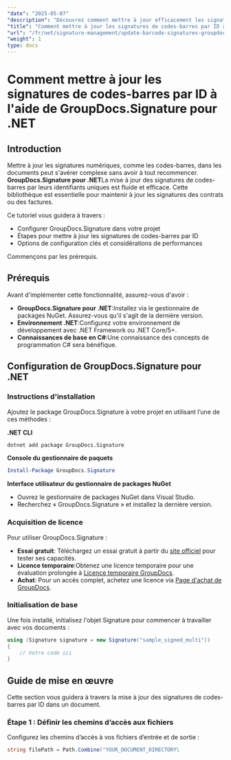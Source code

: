 ```yaml
---
"date": "2025-05-07"
"description": "Découvrez comment mettre à jour efficacement les signatures de codes-barres dans vos documents avec GroupDocs.Signature pour .NET. Suivez notre guide étape par étape sur la gestion des signatures."
"title": "Comment mettre à jour les signatures de codes-barres par ID à l'aide de GroupDocs.Signature pour .NET"
"url": "/fr/net/signature-management/update-barcode-signatures-groupdocs-signature-net/"
"weight": 1
type: docs
---
```

# Comment mettre à jour les signatures de codes-barres par ID à l'aide de GroupDocs.Signature pour .NET

## Introduction
Mettre à jour les signatures numériques, comme les codes-barres, dans les documents peut s'avérer complexe sans avoir à tout recommencer. **GroupDocs.Signature pour .NET**La mise à jour des signatures de codes-barres par leurs identifiants uniques est fluide et efficace. Cette bibliothèque est essentielle pour maintenir à jour les signatures des contrats ou des factures.

Ce tutoriel vous guidera à travers :
- Configurer GroupDocs.Signature dans votre projet
- Étapes pour mettre à jour les signatures de codes-barres par ID
- Options de configuration clés et considérations de performances

Commençons par les prérequis.

## Prérequis
Avant d'implémenter cette fonctionnalité, assurez-vous d'avoir :
- **GroupDocs.Signature pour .NET**:Installez via le gestionnaire de packages NuGet. Assurez-vous qu'il s'agit de la dernière version.
- **Environnement .NET**:Configurez votre environnement de développement avec .NET Framework ou .NET Core/5+.
- **Connaissances de base en C#**:Une connaissance des concepts de programmation C# sera bénéfique.

## Configuration de GroupDocs.Signature pour .NET
### Instructions d'installation
Ajoutez le package GroupDocs.Signature à votre projet en utilisant l’une de ces méthodes :

**.NET CLI**
```bash
dotnet add package GroupDocs.Signature
```

**Console du gestionnaire de paquets**
```powershell
Install-Package GroupDocs.Signature
```

**Interface utilisateur du gestionnaire de packages NuGet**
- Ouvrez le gestionnaire de packages NuGet dans Visual Studio.
- Recherchez « GroupDocs.Signature » et installez la dernière version.

### Acquisition de licence
Pour utiliser GroupDocs.Signature :
- **Essai gratuit**: Téléchargez un essai gratuit à partir du [site officiel](https://releases.groupdocs.com/signature/net/) pour tester ses capacités.
- **Licence temporaire**:Obtenez une licence temporaire pour une évaluation prolongée à [Licence temporaire GroupDocs](https://purchase.groupdocs.com/temporary-license/).
- **Achat**: Pour un accès complet, achetez une licence via [Page d'achat de GroupDocs](https://purchase.groupdocs.com/buy).

### Initialisation de base
Une fois installé, initialisez l'objet Signature pour commencer à travailler avec vos documents :

```csharp
using (Signature signature = new Signature("sample_signed_multi"))
{
    // Votre code ici
}
```

## Guide de mise en œuvre
Cette section vous guidera à travers la mise à jour des signatures de codes-barres par ID dans un document.

### Étape 1 : Définir les chemins d’accès aux fichiers
Configurez les chemins d’accès à vos fichiers d’entrée et de sortie :

```csharp
string filePath = Path.Combine("YOUR_DOCUMENT_DIRECTORY\